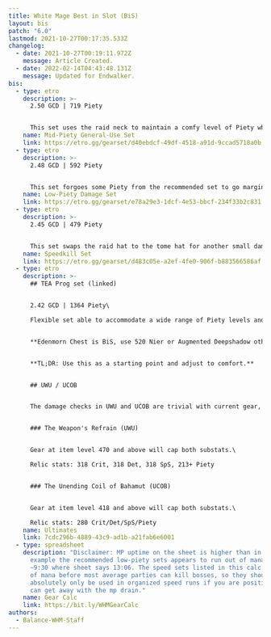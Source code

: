 ```yaml
---
title: White Mage Best in Slot (BiS)
layout: bis
patch: "6.0"
lastmod: 2021-10-27T00:17:35.533Z
changelog:
  - date: 2021-10-27T00:19:11.972Z
    message: Article Created.
  - date: 2022-02-14T04:43:48.131Z
    message: Updated for Endwalker.
bis:
  - type: etro
    description: >-
      2.50 GCD | 719 Piety


      This set uses the raid neck to maintain a comfy level of Piety while running the slowest possible GCD without sacrificing significant damage.  This set should be sufficient for enrage kills and the occasional raise or GCD heal outside Thin Air.
    name: Mid-Piety General-Use Set
    link: https://etro.gg/gearset/d40ebdcf-49df-4518-a91d-9ccad5718a0b
  - type: etro
    description: >-
      2.48 GCD | 592 Piety


      This set forgoes some Piety from the recommended set to go marginally faster for more damage.  It has lower uptime than the above set so is not recommended in any content where you may need to GCD heal or raise outside Thin Air, although may get more mileage in fights where Lilies are needed for either damage or movement.
    name: Low-Piety Damage Set
    link: https://etro.gg/gearset/e78a29e3-1dcf-4e53-bbcf-234f33b2c831
  - type: etro
    description: >-
      2.45 GCD | 479 Piety


      This set swaps the raid hat to the tome hat for another small damage gain at the cost of Piety.  This set (and other speedkill sets) will run dry on longer kills even without GCD heals or raises so is only recommended in organized environments where you are assured a short kill time. There are even riskier speed sets listed in the gear calc but the gains past this set are minimal.
    name: Speedkill Set
    link: https://etro.gg/gearset/d483c05e-a2ef-4fe0-906f-b883566586af
  - type: etro
    description: >-
      ## TEA Prog set (linked)


      2.42 GCD | 1364 Piety\

      Flexible set able to accommodate a wide range of Piety levels and two different GCDs. Standard setup uses Smoked Chicken for 2.42, you can use Twilight Popoto Salad for 2.41 or Golden Pineapple Juice for some extra Piety. You can put Piety instead of Det on Relic if desired (in any amount you want) and the Piety melds can be stripped out for Det/DH if you feel you want to go lower. (Existing Det melds can be swapped to DH too).  


      **Edenmorn Chest is BiS, use 520 Nier or Augmented Deepshadow otherwise.**  


      **TL;DR: Use this as a starting point and adjust to comfort.**


      ## UWU / UCOB


      The damage checks in UWU and UCOB are trivial with current gear, food and potions. The biggest gear upgrade **by far** is the 515 or 535 relic, as you can cap multiple substats, but again they are hardly required.  I personally recommend 1k+ Piety for prog, with your remaining gear prioritizing Crit > Det/SpS wherever possible.  Don't worry about getting perfect stats, they won't make a difference for anything but rank one.


      ### The Weapon's Refrain (UWU)


      Gear at item level 470 and above will cap both substats.\

      Relic stats: 318 Crit, 318 Det, 318 SpS, 213+ Piety


      ### The Unending Coil of Bahamut (UCOB)


      Gear at item level 418 and above will cap both substats.\

      Relic stats: 280 Crit/Det/SpS/Piety
    name: Ultimates
    link: 7cdc296b-4889-43c9-ad1b-a21fab6e6001
  - type: spreadsheet
    description: "Disclaimer: MP uptime on the sheet is higher than in reality, for
      example the recommended low-piety sets appears to run out of mana around
      ~9:30 where sheet says 13:06. The speed sets listed in this calc run out
      of mana before most average parties can kill bosses, so they should
      absolutely only be used in organized speed runs if you are positive you
      can get away with the mp drain."
    name: Gear Calc
    link: https://bit.ly/WHMGearCalc
authors:
  - Balance-WHM-Staff
---
```


